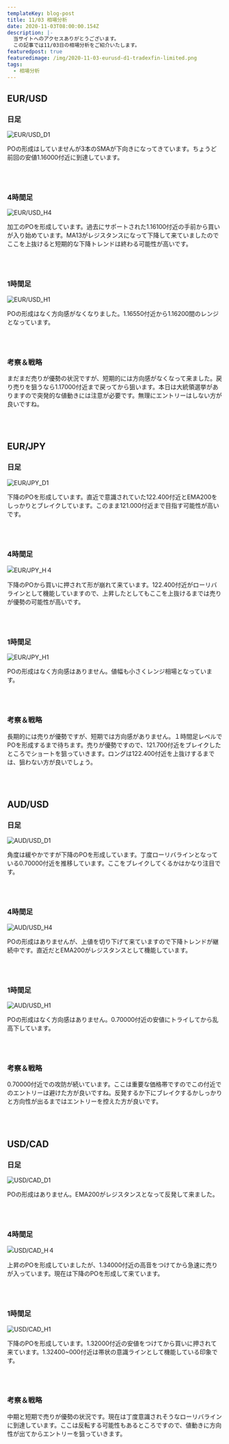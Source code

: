 ```yaml
---
templateKey: blog-post
title: 11/03 相場分析
date: 2020-11-03T08:00:00.154Z
description: |-
  当サイトへのアクセスありがとうございます。
  この記事では11/03日の相場分析をご紹介いたします。
featuredpost: true
featuredimage: /img/2020-11-03-eurusd-d1-tradexfin-limited.png
tags:
  - 相場分析
---
```

## EUR/USD

### 日足

![EUR/USD_D1](/img/2020-11-03-eurusd-d1-tradexfin-limited.png)

POの形成はしていませんが3本のSMAが下向きになってきています。ちょうど前回の安値1.16000付近に到達しています。

<br/>
<br/>

### 4時間足

![EUR/USD_H4](/img/2020-11-03-eurusd-h4-tradexfin-limited.png)

加工のPOを形成しています。過去にサポートされた1.16100付近の手前から買いが入り始めています。MA13がレジスタンスになって下降して来ていましたのでここを上抜けると短期的な下降トレンドは終わる可能性が高いです。

<br/>
<br/>

### 1時間足

![EUR/USD_H1](/img/2020-11-03-eurusd-h1-tradexfin-limited.png)

POの形成はなく方向感がなくなりました。1.16550付近から1.16200間のレンジとなっています。

<br/>
<br/>

### 考察＆戦略

まだまだ売りが優勢の状況ですが、短期的には方向感がなくなって来ました。戻り売りを狙うなら1.17000付近まで戻ってから狙います。本日は大統領選挙がありますので突発的な値動きには注意が必要です。無理にエントリーはしない方が良いですね。

<br/>
<br/>

## EUR/JPY

### 日足

![EUR/JPY_D1](/img/2020-11-03-eurjpy-d1-tradexfin-limited.png)

下降のPOを形成しています。直近で意識されていた122.400付近とEMA200をしっかりとブレイクしています。このまま121.000付近まで目指す可能性が高いです。

<br/>
<br/>

### 4時間足

![EUR/JPY_H４](/img/2020-11-03-eurjpy-h4-tradexfin-limited.png)

下降のPOから買いに押されて形が崩れて来ています。122.400付近がローリバラインとして機能していますので、上昇したとしてもここを上抜けるまでは売りが優勢の可能性が高いです。

<br/>
<br/>

### 1時間足

![EUR/JPY_H1](/img/2020-11-03-eurjpy-h1-tradexfin-limited.png)

POの形成はなく方向感はありません。値幅も小さくレンジ相場となっています。

<br/>
<br/>

### 考察＆戦略

長期的には売りが優勢ですが、短期では方向感がありません。１時間足レベルでPOを形成するまで待ちます。売りが優勢ですので、121.700付近をブレイクしたところでショートを狙っていきます。ロングは122.400付近を上抜けするまでは、狙わない方が良いでしょう。

<br/>
<br/>

## AUD/USD

### 日足

![AUD/USD_D1](/img/2020-11-03-audusd-d1-tradexfin-limited.png)

角度は緩やかですが下降のPOを形成しています。丁度ローリバラインとなっている0.70000付近を推移しています。ここをブレイクしてくるかはかなり注目です。

<br/>
<br/>

### 4時間足

![AUD/USD_H4](/img/2020-11-03-audusd-h4-tradexfin-limited.png)

POの形成はありませんが、上値を切り下げて来ていますので下降トレンドが継続中です。直近だとEMA200がレジスタンスとして機能しています。

<br/>
<br/>

### 1時間足

![AUD/USD_H1](/img/2020-11-03-audusd-h1-tradexfin-limited.png)

POの形成はなく方向感はありません。0.70000付近の安値にトライしてから乱高下しています。

<br/>
<br/>

### 考察＆戦略

0.70000付近での攻防が続いています。ここは重要な価格帯ですのでこの付近でのエントリーは避けた方が良いですね。反発するか下にブレイクするかしっかりと方向性が出るまではエントリーを控えた方が良いです。

<br/>
<br/>

## USD/CAD

### 日足

![USD/CAD_D1](/img/2020-11-03-usdcad-d1-tradexfin-limited.png)

POの形成はありません。EMA200がレジスタンスとなって反発して来ました。

<br/>
<br/>

### 4時間足

![USD/CAD_H４](/img/2020-11-03-usdcad-h4-tradexfin-limited.png)

上昇のPOを形成していましたが、1.34000付近の高音をつけてから急速に売りが入っています。現在は下降のPOを形成して来ています。

<br/>
<br/>

### 1時間足

![USD/CAD_H1](/img/2020-11-03-usdcad-h1-tradexfin-limited.png)

下降のPOを形成しています。1.32000付近の安値をつけてから買いに押されて来ています。1.32400~000付近は帯状の意識ラインとして機能している印象です。

<br/>
<br/>

### 考察＆戦略

中期と短期で売りが優勢の状況です。現在は丁度意識されそうなローリバラインに到達しています。ここは反転する可能性もあるところですので、値動きに方向性が出てからエントリーを狙っていきます。
